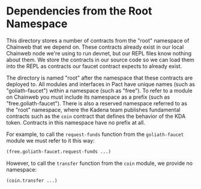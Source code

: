 # Dependencies from the Root Namespace

This directory stores a number of contracts from the "root" namespace of Chainweb that we depend on. These contracts already exist in our local Chainweb node we're using to run devnet, but our REPL files know nothing about them. We store the contracts in our source code so we can load them into the REPL as contracts our faucet contract expects to already exist.

The directory is named "root" after the namespace that these contracts are deployed to. All modules and interfaces in Pact have unique names (such as "goliath-faucet") within a namespace (such as "free"). To refer to a module on Chainweb you must include its namespace as a prefix (such as "free.goliath-faucet"). There is also a reserved namespace referred to as the "root" namespace, where the Kadena team publishes fundamental contracts such as the `coin` contract that defines the behavior of the KDA token. Contracts in this namespace have no prefix at all.

For example, to call the `request-funds` function from the `goliath-faucet` module we must refer to it this way:

```clojure
(free.goliath-faucet.request-funds ...)
```

However, to call the `transfer` function from the `coin` module, we provide no namespace:

```clojure
(coin.transfer ...)
```
